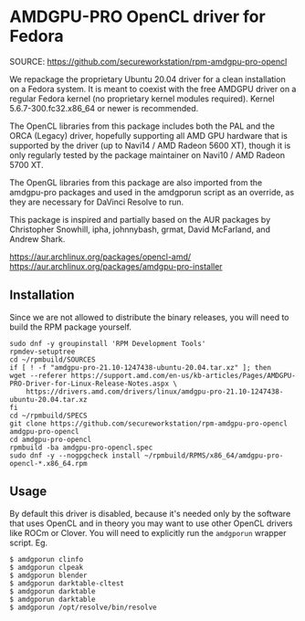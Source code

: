 AMDGPU-PRO OpenCL driver for Fedora
===================================
SOURCE: https://github.com/secureworkstation/rpm-amdgpu-pro-opencl

We repackage the proprietary Ubuntu 20.04 driver for a clean
installation on a Fedora system. It is meant to coexist with
the free AMDGPU driver on a regular Fedora kernel (no proprietary
kernel modules required). Kernel 5.6.7-300.fc32.x86_64 or newer
is recommended.

The OpenCL libraries from this package includes both the PAL and 
the ORCA (Legacy) driver, hopefully supporting all AMD GPU hardware
that is supported by the driver (up to Navi14 / AMD Radeon 5600 XT), 
though it is only regularly tested by the package maintainer on Navi10 /
AMD Radeon 5700 XT.

The OpenGL libraries from this package are also imported from the 
amdgpu-pro packages and used in the amdgporun script as an override,
as they are necessary for DaVinci Resolve to run.

This package is inspired and partially based on the AUR packages
by Christopher Snowhill, ipha, johnnybash, grmat, David McFarland, 
and Andrew Shark.

https://aur.archlinux.org/packages/opencl-amd/
https://aur.archlinux.org/packages/amdgpu-pro-installer


Installation
------------

Since we are not allowed to distribute the binary releases, you
will need to build the RPM package yourself.

```
sudo dnf -y groupinstall 'RPM Development Tools'
rpmdev-setuptree
cd ~/rpmbuild/SOURCES
if [ ! -f "amdgpu-pro-21.10-1247438-ubuntu-20.04.tar.xz" ]; then
wget --referer https://support.amd.com/en-us/kb-articles/Pages/AMDGPU-PRO-Driver-for-Linux-Release-Notes.aspx \
    https://drivers.amd.com/drivers/linux/amdgpu-pro-21.10-1247438-ubuntu-20.04.tar.xz
fi
cd ~/rpmbuild/SPECS
git clone https://github.com/secureworkstation/rpm-amdgpu-pro-opencl amdgpu-pro-opencl
cd amdgpu-pro-opencl
rpmbuild -ba amdgpu-pro-opencl.spec
sudo dnf -y --nogpgcheck install ~/rpmbuild/RPMS/x86_64/amdgpu-pro-opencl-*.x86_64.rpm
```


Usage
-----

By default this driver is disabled, because it's needed only by
the software that uses OpenCL and in theory you may want to use
other OpenCL drivers like ROCm or Clover. You will need to explicitly
run the `amdgporun` wrapper script. Eg.

```
$ amdgporun clinfo
$ amdgporun clpeak
$ amdgporun blender
$ amdgporun darktable-cltest
$ amdgporun darktable
$ amdgporun darktable
$ amdgporun /opt/resolve/bin/resolve
```
